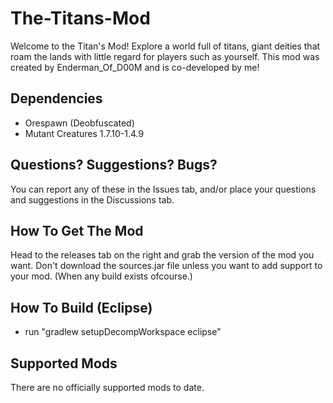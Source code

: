 # The-Titans-Mod
Welcome to the Titan's Mod! Explore a world full of titans, giant deities that roam the lands with little regard for players such as yourself. This mod was created by Enderman_Of_D00M and is co-developed by me!

## Dependencies
- Orespawn (Deobfuscated)
- Mutant Creatures 1.7.10-1.4.9

## Questions? Suggestions? Bugs?
You can report any of these in the Issues tab, and/or place your questions and suggestions in the Discussions tab.

## How To Get The Mod
Head to the releases tab on the right and grab the version of the mod you want. Don't download the sources.jar file unless you want to add support to your mod. (When any build exists ofcourse.)

##  How To Build (Eclipse)
- run "gradlew setupDecompWorkspace eclipse"

## Supported Mods
There are no officially supported mods to date.
